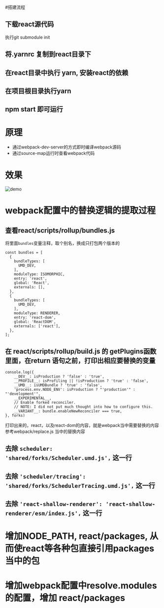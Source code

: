 #搭建流程
## 下载react源代码
执行git submodule init
## 将.yarnrc 复制到react目录下
## 在react目录中执行 yarn, 安装react的依赖
## 在项目根目录执行yarn
## npm start 即可运行

# 原理
- 通过webpack-dev-server的方式即时编译webpack源码
- 通过source-map运行时查看webpack代码
# 效果
![demo](https://github.com/lirongfei123/static/blob/master/demo.gif?raw=true)

# webpack配置中的替换逻辑的提取过程
## 查看react/scripts/rollup/bundles.js
将里面`bundles`变量注释，取个别名，换成只打包两个版本的
```
const bundles = [
  {
    bundleTypes: [
      UMD_DEV,
    ],
    moduleType: ISOMORPHIC,
    entry: 'react',
    global: 'React',
    externals: [],
  },
  {
    bundleTypes: [
      UMD_DEV,
    ],
    moduleType: RENDERER,
    entry: 'react-dom',
    global: 'ReactDOM',
    externals: ['react'],
  },
];
```
## 在 react/scripts/rollup/build.js 的 getPlugins函数里面，在return 语句之前，打印出相应要替换的变量
```
console.log({
    __DEV__: isProduction ? 'false' : 'true',
    __PROFILE__: isProfiling || !isProduction ? 'true' : 'false',
    __UMD__: isUMDBundle ? 'true' : 'false',
    'process.env.NODE_ENV': isProduction ? "'production'" : "'development'",
    __EXPERIMENTAL__,
    // Enable forked reconciler.
    // NOTE: I did not put much thought into how to configure this.
    __VARIANT__: bundle.enableNewReconciler === true,
}, forks)
```
打印出来的，react，以及react-dom的内容，就是webpack当中需要替换的内容
参考webpack/replace.js 当中的替换内容
## 去除 `scheduler: 'shared/forks/Scheduler.umd.js',` 这一行
## 去除 `'scheduler/tracing': 'shared/forks/SchedulerTracing.umd.js',` 这一行
## 去除 `'react-shallow-renderer': 'react-shallow-renderer/esm/index.js',` 这一行

# 增加NODE_PATH, react/packages, 从而使react等各种包直接引用packages当中的包

# 增加webpack配置中resolve.modules的配置，增加 react/packages